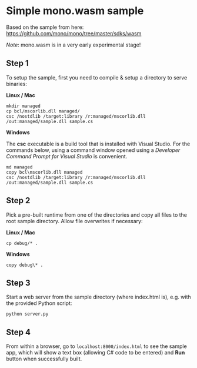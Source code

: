 # Simple mono.wasm sample

Based on the sample from here: https://github.com/mono/mono/tree/master/sdks/wasm

_Note_: mono.wasm is in a very early experimental stage!

## Step 1

To setup the sample, first you need to compile & setup a directory to serve binaries:

**Linux / Mac**

```
mkdir managed
cp bcl/mscorlib.dll managed/
csc /nostdlib /target:library /r:managed/mscorlib.dll /out:managed/sample.dll sample.cs
```

**Windows**

The **csc** executable is a build tool that is installed with Visual Studio. For the commands below, using a command window opened using a _Developer Command Prompt for Visual Studio_ is convenient.

```
md managed
copy bcl\mscorlib.dll managed
csc /nostdlib /target:library /r:managed/mscorlib.dll /out:managed/sample.dll sample.cs
```

## Step 2

Pick a pre-built runtime from one of the directories and copy all files to the root sample directory. Allow file overwrites if necessary:

**Linux / Mac**

```
cp debug/* .
```

**Windows**

```
copy debug\* .
```

## Step 3

Start a web server from the sample directory (where index.html is), e.g. with the provided Python script:
```
python server.py
```

## Step 4

From within a browser, go to `localhost:8000/index.html` to see the sample app, which will show a text box (allowing C# code to be entered) and **Run** button when successfully built.
